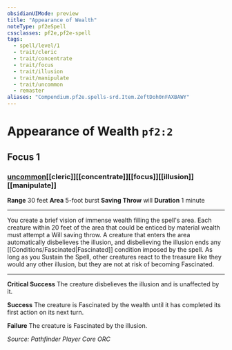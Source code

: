```yaml
---
obsidianUIMode: preview
title: "Appearance of Wealth"
noteType: pf2eSpell
cssclasses: pf2e,pf2e-spell
tags:
  - spell/level/1
  - trait/cleric
  - trait/concentrate
  - trait/focus
  - trait/illusion
  - trait/manipulate
  - trait/uncommon
  - remaster
aliases: "Compendium.pf2e.spells-srd.Item.ZeftDoh0nFAXBAWY" 
---
```

# Appearance of Wealth  `pf2:2`  
## Focus 1
### [uncommon](uncommon "Uncommon Rarity Trait")[[cleric]][[concentrate]][[focus]][[illusion]][[manipulate]]

**Range** 30 feet
**Area** 5-foot burst
**Saving Throw**  will
**Duration** 1 minute
* * * 
You create a brief vision of immense wealth filling the spell's area. Each creature within 20 feet of the area that could be enticed by material wealth must attempt a Will saving throw. A creature that enters the area automatically disbelieves the illusion, and disbelieving the illusion ends any [[Conditions/Fascinated|Fascinated]] condition imposed by the spell. As long as you Sustain the Spell, other creatures react to the treasure like they would any other illusion, but they are not at risk of becoming Fascinated.

* * *

**Critical Success** The creature disbelieves the illusion and is unaffected by it.

**Success** The creature is Fascinated by the wealth until it has completed its first action on its next turn.

**Failure** The creature is Fascinated by the illusion.

*Source: Pathfinder Player Core*
*ORC*